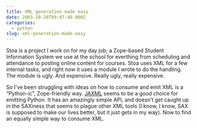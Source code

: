 ```yaml
---
title: XML generation made easy
date: 2003-10-20T09:07:40.000Z
categories:
  - python
slug: xml-generation-made-easy
---
```

Stoa is a project I work on for my day job; a Zope-based Student Information System we use at the school for everthing from scheduling and attendance to posting online content for courses. Stoa uses <span class="caps">XML</span> for a few internal tasks, and right now it uses a module I wrote to do the handling. The module is ugly. And expensive. Really ugly, really expensive.

So I’ve been struggling with ideas on how to consume and emit <span class="caps">XML</span> is a “Python-ic”, Zope-friendly way. [<span class="caps">JAXML</span>][1]  seems to be a good choice for emitting Python. It has an amazingly simple <span class="caps">API</span>, and doesn’t get caught up in the SAXiness that seems to plague other <span class="caps">XML</span> tools (I know, I know, <span class="caps">SAX</span> is supposed to make our lives better, but it just gets in my way). Now to find an equally simple way to consume <span class="caps">XML</span>.

 [1]: http://www.librelogiciel.com/software/jaxml/action_Presentation
